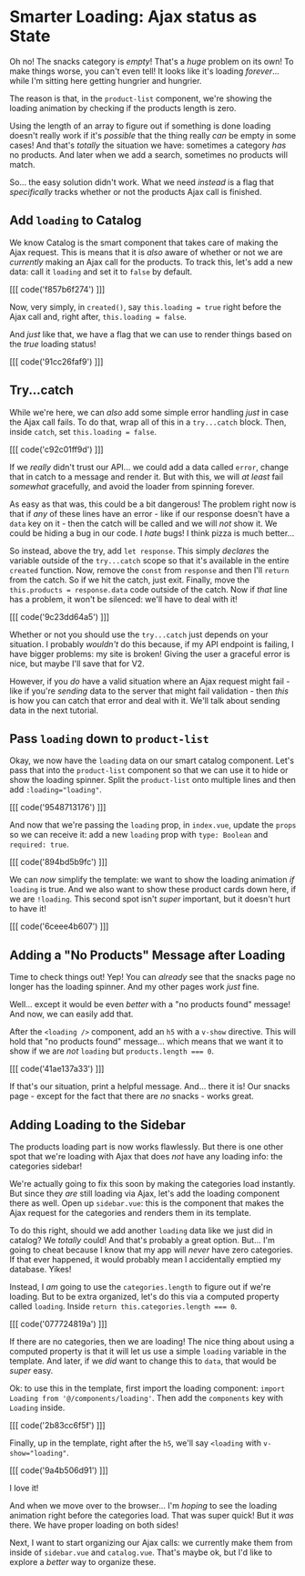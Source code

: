 # Smarter Loading: Ajax status as State

Oh no! The snacks category is *empty*! That's a *huge* problem
on its own! To make things worse, you can't even tell! It looks like it's
loading *forever*... while I'm sitting here getting hungrier and hungrier.

The reason is that, in the `product-list` component, we're showing the loading
animation by checking if the products length is zero.

Using the length of an array to figure out if something is done loading doesn't
really work if it's *possible* that the thing really *can* be empty in some cases!
And that's *totally* the situation we have: sometimes a category *has* no products.
And later when we add a search, sometimes no products will match.

So... the easy solution didn't work. What we need *instead* is a flag that
*specifically* tracks whether or not the products Ajax call is finished.

## Add `loading` to Catalog

We know Catalog is the smart component that takes care of making the
Ajax request. This is means that it is *also* aware of whether or not we are
*currently* making an Ajax call for the products. To track this, let's add a new
data: call it `loading` and set it to `false` by default.

[[[ code('f857b6f274') ]]]

Now, very simply, in `created()`, say `this.loading = true` right before
the Ajax call and, right after, `this.loading = false`.

And *just* like that, we have a flag that we can use to render things based on
the *true* loading status!

[[[ code('91cc26faf9') ]]]

## Try...catch

While we're here, we can *also* add some simple error handling *just* in
case the Ajax call fails. To do that, wrap all of this in a `try...catch` block.
Then, inside `catch`, set `this.loading = false`.

[[[ code('c92c01ff9d') ]]]

If we *really* didn't trust our API... we could add a data called `error`,
change that in catch to a message and render it. But with this, we will *at least*
fail *somewhat* gracefully, and avoid the loader from spinning forever.

As easy as that was, this could be a bit dangerous! The problem right now is
that if *any* of these lines have an error - like if our response doesn't have
a `data` key on it - then the catch will be called and we will *not* show it.
We could be hiding a bug in our code. I *hate* bugs! I think pizza is much better...

So instead, above the try, add `let response`. This simply *declares* the
variable outside of the `try...catch` scope so that it's available in the
entire `created` function. Now, remove the `const` from `response` and then
I'll `return` from the catch. So if we hit the catch, just exit.
Finally, move the `this.products = response.data` code outside of the
catch. Now if *that* line has a problem, it won't be silenced: we'll have to deal
with it!

[[[ code('9c23dd64a5') ]]]

Whether or not you should use the `try...catch` just depends on your situation. I
probably *wouldn't* do this because, if my API endpoint is failing, I have bigger
problems: my site is broken! Giving the user a graceful error is nice, but maybe
I'll save that for V2.

However, if you *do* have a valid situation where an Ajax request might fail - like
if you're *sending* data to the server that might fail validation - then *this*
is how you can catch that error and deal with it. We'll talk about sending data
in the next tutorial.

## Pass `loading` down to `product-list`

Okay, we now have the `loading` data on our smart catalog component. Let's
pass that into the `product-list` component so that we can use it to hide or
show the loading spinner. Split the `product-list` onto multiple lines and
then add `:loading="loading"`.

[[[ code('9548713176') ]]]

And now that we're passing the `loading` prop, in `index.vue`, update the
`props` so we can receive it: add a new `loading` prop with `type: Boolean` and
`required: true`.

[[[ code('894bd5b9fc') ]]]

We can *now* simplify the template: we want to show the loading animation
*if* `loading` is true. And we also want to show these product cards down here, if
we are `!loading`. This second spot isn't *super* important, but it doesn't hurt
to have it!

[[[ code('6ceee4b607') ]]]

## Adding a "No Products" Message after Loading

Time to check things out! Yep! You can *already* see that the snacks page no
longer has the loading spinner. And my other pages work *just* fine.

Well... except it would be even *better* with a "no products found" message!
And now, we can easily add that.

After the `<loading />` component, add an `h5` with a `v-show` directive. This
will hold that "no products found" message... which means that we want it to
show if we are *not* `loading` but `products.length === 0`.

[[[ code('41ae137a33') ]]]

If that's our situation, print a helpful message. And... there it is! Our
snacks page - except for the fact that there are *no* snacks - works great.

## Adding Loading to the Sidebar

The products loading part is now works flawlessly. But there is one other spot that
we're loading with Ajax that does *not* have any loading info: the categories
sidebar!

We're actually going to fix this soon by making the categories load instantly.
But since they *are* still loading via Ajax, let's add the loading component
there as well. Open up `sidebar.vue`: this is the component that makes the
Ajax request for the categories and renders them in its template.

To do this right, should we add another `loading` data like we just did in
catalog? We *totally* could! And that's probably a great option. But... I'm going
to cheat because I know that my app will *never* have zero categories. If that
ever happened, it would probably mean I accidentally emptied my database. Yikes!

Instead, I *am* going to use the `categories.length` to figure out if we're loading.
But to be extra organized, let's do this via a computed property called `loading`.
Inside `return this.categories.length === 0`.

[[[ code('077724819a') ]]]

If there are no categories, then we are loading! The nice thing about using a
computed property is that it will let us use a simple `loading` variable in the
template. And later, if we *did* want to change this to `data`, that would be
*super* easy.

Ok: to use this in the template, first import the loading component:
`import Loading from '@/components/loading'`. Then add the `components` key with
`Loading` inside.

[[[ code('2b83cc6f5f') ]]]

Finally, up in the template, right after the `h5`, we'll say `<loading` with
`v-show="loading"`.

[[[ code('9a4b506d91') ]]]

I love it!

And when we move over to the browser... I'm *hoping* to see the loading animation
right before the categories load. That was super quick! But it *was* there.
We have proper loading on both sides!

Next, I want to start organizing our Ajax calls: we currently make them from inside
of `sidebar.vue` and `catalog.vue`. That's maybe ok, but I'd like to explore a
*better* way to organize these.
